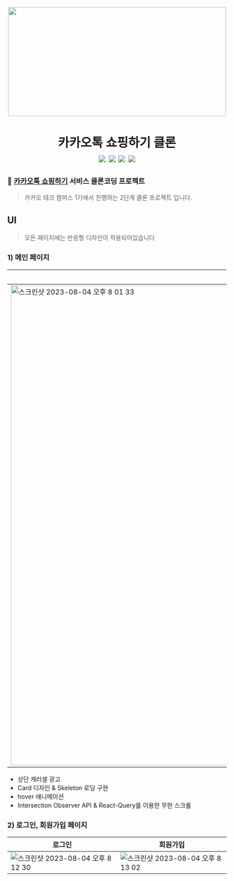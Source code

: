 <p align="center" >
<a href="#" align="center"> <img src="https://st.kakaocdn.net/shoppingstore/static/common/store/og_logo.png" width="500" height="250" align="center"/></a>
</p>
<h1 align="center">
  카카오톡 쇼핑하기 클론 </br>  <img src="https://img.shields.io/badge/React-61DAFB?style=flat-square&logo=React&logoColor=white"/> <img src="https://img.shields.io/badge/Redux-764ABC?style=flat-square&logo=Redux&logoColor=white"/> <img src="https://img.shields.io/badge/reactquery-FF4154?style=flat-square&logo=reactquery&logoColor=white"/> <img src="https://img.shields.io/badge/axios-5A29E4?style=flat-square&logo=axios&logoColor=white"/>
</h1>

### 🛒 [카카오톡 쇼핑하기](https://store.kakao.com/) 서비스 클론코딩 프로젝트
> 카카오 테크 캠퍼스 1기에서 진행하는 2단계 클론 프로젝트 입니다.

## UI

> 모든 페이지에는 반응형 디자인이 적용되어있습니다 

### 1) 메인 페이지

|데스크탑|모바일|
|---|---|
| <img width="1100" alt="스크린샷 2023-08-04 오후 8 01 33" src="https://github.com/monsta-zo/FE-kakao-shop/assets/83194164/11b34549-def9-4fe3-8b28-3e7664ed3d47"> | <img width="350" alt="스크린샷 2023-08-04 오후 8 01 50" src="https://github.com/monsta-zo/FE-kakao-shop/assets/83194164/ee04ea3f-6df4-4f6b-a50c-6bf1e2a14bc0">|

- 상단 캐러셀 광고
- Card 디자인 & Skeleton 로딩 구현
- hover 애니메이션
- Intersection Observer API & React-Query를 이용한 무한 스크롤

### 2) 로그인, 회원가입 페이지

|로그인|회원가입|
|---|---|
|![스크린샷 2023-08-04 오후 8 12 30](https://github.com/monsta-zo/FE-kakao-shop/assets/83194164/d12294a7-ac8e-4869-8215-abdb7cda116c)  | ![스크린샷 2023-08-04 오후 8 13 02](https://github.com/monsta-zo/FE-kakao-shop/assets/83194164/da11e7a7-286a-4e46-a6ba-0f23054ea86a)|





